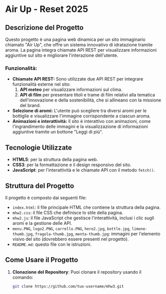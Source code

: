 # Air Up - Reset 2025

## Descrizione del Progetto
Questo progetto è una pagina web dinamica per un sito immaginario chiamato "Air Up", che offre un sistema innovativo di idratazione tramite aroma. La pagina integra chiamate API REST per visualizzare informazioni aggiuntive sul sito e migliorare l'interazione dell'utente.

### Funzionalità:
- **Chiamate API REST:** Sono utilizzate due API REST per integrare funzionalità esterne nel sito:
  1. **API meteo** per visualizzare informazioni sul clima.
  2. **API di film** per presentare titoli e trame di film relativi alla tematica dell'innovazione e della sostenibilità, che si allineano con la missione del brand.
- **Selezione di aromi:** L'utente può scegliere tra diversi aromi per le bottiglie e visualizzare l'immagine corrispondente a ciascun aroma.
- **Animazioni e interattività:** Il sito è interattivo con animazioni, come l'ingrandimento delle immagini e la visualizzazione di informazioni aggiuntive tramite un bottone "Leggi di più".

## Tecnologie Utilizzate
- **HTML5**: per la struttura della pagina web.
- **CSS3**: per la formattazione e il design responsivo del sito.
- **JavaScript**: per l'interattività e le chiamate API con il metodo `fetch()`.

## Struttura del Progetto
Il progetto è composto dai seguenti file:

- `index.html`: il file principale HTML che contiene la struttura della pagina.
- `mhw2.css`: il file CSS che definisce lo stile della pagina.
- `mhw2.js`: il file JavaScript che gestisce l'interattività, inclusi i clic sugli aromi e la gestione delle API.
- `menu.PNG`, `logo2.PNG`, `carrello.PNG`, `hero2.jpg`, `bottle.jpg`, `limone-thumb.jpg`, `fragola-thumb.jpg`, `menta-thumb.jpg`: immagini per l'elemento visivo del sito (dovrebbero essere presenti nel progetto).
- `README.md`: questo file con le istruzioni.

## Come Usare il Progetto
1. **Clonazione del Repository**:
   Puoi clonare il repository usando il comando:
   ```bash
   git clone https://github.com/tuo-username/mhw3.git
